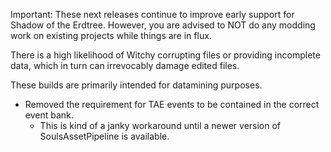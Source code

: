 Important: These next releases continue to improve early support for Shadow of the Erdtree. However, you are advised to NOT do any modding work on existing projects while things are in flux.

There is a high likelihood of Witchy corrupting files or providing incomplete data, which in turn can irrevocably damage edited files.

These builds are primarily intended for datamining purposes.

* Removed the requirement for TAE events to be contained in the correct event bank.
  * This is kind of a janky workaround until a newer version of SoulsAssetPipeline is available.
